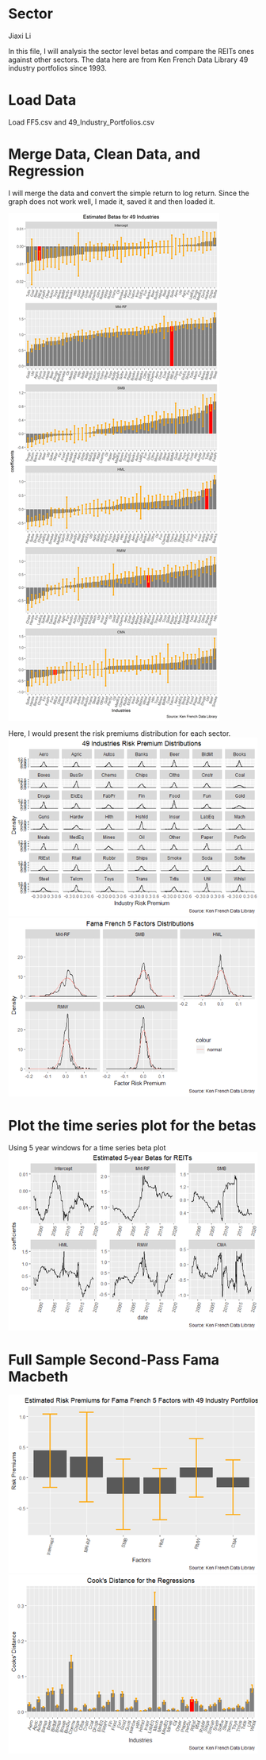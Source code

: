 Sector
================
Jiaxi Li

In this file, I will analysis the sector level betas and compare the REITs ones against other sectors. The data here are from Ken French Data Library 49 industry portfolios since 1993.

Load Data
=========

Load FF5.csv and 49\_Industry\_Portfolios.csv

Merge Data, Clean Data, and Regression
======================================

I will merge the data and convert the simple return to log return. Since the graph does not work well, I made it, saved it and then loaded it.

![Here is the coefficient for different sectors](Sectors.png)

Here, I would present the risk premiums distribution for each sector. ![](Sector_files/figure-markdown_github/unnamed-chunk-5-1.png)![](Sector_files/figure-markdown_github/unnamed-chunk-5-2.png)

Plot the time series plot for the betas
=======================================

Using 5 year windows for a time series beta plot ![](Sector_files/figure-markdown_github/unnamed-chunk-6-1.png)

Full Sample Second-Pass Fama Macbeth
====================================

![](Sector_files/figure-markdown_github/unnamed-chunk-7-1.png)![](Sector_files/figure-markdown_github/unnamed-chunk-7-2.png)
